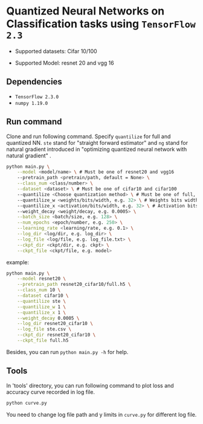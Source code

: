 # Quantized Neural Networks on Classification tasks using `TensorFlow 2.3`

- Supported datasets: Cifar 10/100

- Supported Model: resnet 20 and vgg 16



## Dependencies

- `TensorFlow 2.3.0`
- `numpy 1.19.0`



## Run command

Clone and run following command. Specify `quantilize` for full and quantized NN. `ste` stand for "straight forward estimator" and `ng` stand for natural gradient introduced in "optimizing quantized neural network with natural gradient" .

```sh
python main.py \
	--model <model/name> \ # Must be one of resnet20 and vgg16
	--pretrain_path <pretrain/path, default = None> \
	--class_num <class/number> \
	--dataset <dataset> \ # Must be one of cifar10 and cifar100
	--quantilize <Choose quantization method> \ # Must be one of full, ste and ng
	--quantilize_w <weights/bits/width, e.g. 32> \ # Weights bits width for quantilize model
	--quantilize_x <activation/bits/width, e.g. 32> \ # Activation bits width for quantilize model
	--weight_decay <weight/decay, e.g. 0.0005> \
	--batch_size <batch/size, e.g. 128> \
	--num_epochs <epoch/number, e.g. 250> \
	--learning_rate <learning/rate, e.g. 0.1> \
	--log_dir <log/dir, e.g. log_dir> \
	--log_file <log/file, e.g. log_file.txt> \
	--ckpt_dir <ckpt/dir, e.g. ckpt> \
	--ckpt_file <ckpt/file, e.g. model>
```

example: 

```sh
python main.py \
	--model resnet20 \
	--pretrain_path resnet20_cifar10/full.h5 \
	--class_num 10 \
	--dataset cifar10 \
	--quantilize ste \
	--quantilize_w 1 \
	--quantilize_x 1 \
	--weight_decay 0.0005 \
	--log_dir resnet20_cifar10 \
	--log_file ste.csv \
	--ckpt_dir resnet20_cifar10 \
	--ckpt_file full.h5
```

Besides, you can run `python main.py -h` for help. 



## Tools

In 'tools' directory, you can run following command to plot loss and accuracy curve recorded in log file.

```sh
python curve.py
```

You need to change log file path and y limits in `curve.py` for different log file. 